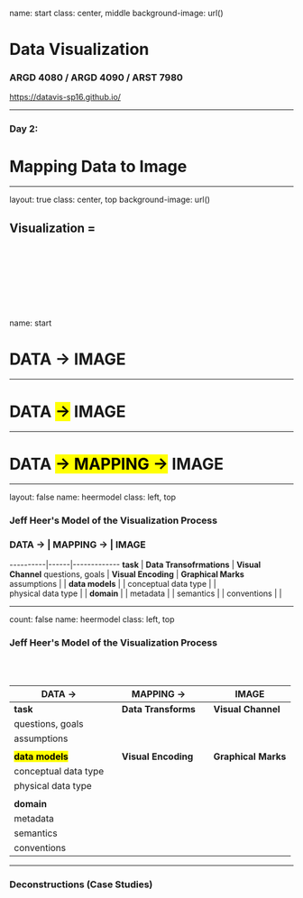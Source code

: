 name: start
class: center, middle
background-image: url()

# Data Visualization
                
### ARGD 4080 / ARGD 4090 / ARST 7980

<https://datavis-sp16.github.io/>

---

### Day 2:

# Mapping Data to Image

---
layout: true
class: center, top
background-image: url()

## Visualization = 
<br><br><br><br>
---
name: start

# DATA &rarr; IMAGE

---

# DATA <mark>&rarr;</mark> IMAGE

---

# DATA <mark>&rarr; MAPPING &rarr;</mark> IMAGE

---
layout: false
name: heermodel
class: left, top
        
### Jeff Heer's Model of the Visualization Process  


### DATA &rarr;  | MAPPING &rarr;  | IMAGE
----------|------|-------------
**task**  | **Data Transofrmations** | **Visual Channel**questions, goals  | **Visual Encoding** | **Graphical Marks**
assumptions | |**data models** | | conceptual data type | |  physical data type | |**domain** | |metadata | |
semantics | |
conventions | |

---
count: false
name: heermodel
class: left, top
        
### Jeff Heer's Model of the Visualization Process  
<br><br>

DATA &rarr;  | | MAPPING &rarr;  | | IMAGE
----------|---|------|---|----------
**task**  | | **Data Transforms** | | **Visual Channel**questions, goals | | | | 
assumptions | | | |
 | | | |<mark>**data models**</mark> | | **Visual Encoding** | | **Graphical Marks**conceptual data type | | | | physical data type | | | | | | | |**domain** | | | |metadata | | | |
semantics | | | |
conventions | | | |

---
### Deconstructions (Case Studies)




